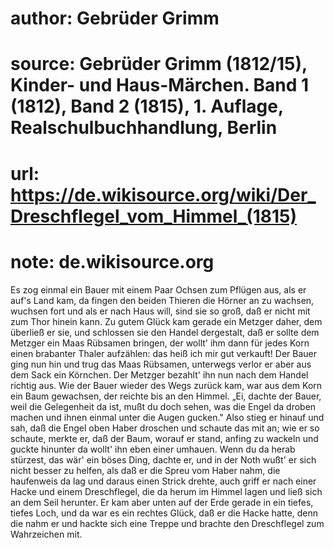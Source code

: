 # author: Gebrüder Grimm
# source: Gebrüder Grimm (1812/15), Kinder- und Haus-Märchen. Band 1 (1812), Band 2 (1815), 1. Auflage, Realschulbuchhandlung, Berlin
# url: https://de.wikisource.org/wiki/Der_Dreschflegel_vom_Himmel_(1815)
# note: de.wikisource.org

Es zog einmal ein Bauer mit einem Paar Ochsen zum Pflügen aus, als er auf's Land kam, da fingen den beiden Thieren die Hörner an zu wachsen, wuchsen fort und als er nach Haus will, sind sie so groß, daß er nicht mit zum Thor hinein kann. Zu gutem Glück kam gerade ein Metzger daher, dem überließ er sie, und schlossen sie den Handel dergestalt, daß er sollte dem Metzger ein Maas Rübsamen bringen, der wollt' ihm dann für jedes Korn einen brabanter Thaler aufzählen: das heiß ich mir gut verkauft! Der Bauer ging nun hin und trug das Maas Rübsamen, unterwegs  verlor er aber aus dem Sack ein Körnchen. Der Metzger bezahlt' ihn nun nach dem Handel richtig aus. Wie der Bauer wieder des Wegs zurück kam, war aus dem Korn ein Baum gewachsen, der reichte bis an den Himmel. „Ei, dachte der Bauer, weil die Gelegenheit da ist, mußt du doch sehen, was die Engel da droben machen und ihnen einmal unter die Augen gucken." Also stieg er hinauf und sah, daß die Engel oben Haber droschen und schaute das mit an; wie er so schaute, merkte er, daß der Baum, worauf er stand, anfing zu wackeln und guckte hinunter da wollt' ihn eben einer umhauen. Wenn du da herab stürzest, das wär' ein böses Ding, dachte er, und in der Noth wußt' er sich nicht besser zu helfen, als daß er die Spreu vom Haber nahm, die haufenweis da lag und daraus einen Strick drehte, auch griff er nach einer Hacke und einem Dreschflegel, die da herum im Himmel lagen und ließ sich an dem Seil herunter. Er kam aber unten auf der Erde gerade in ein tiefes, tiefes Loch, und da war es ein rechtes Glück, daß er die Hacke hatte, denn die nahm er und hackte sich eine Treppe und brachte den Dreschflegel zum Wahrzeichen mit. 

